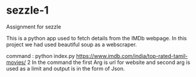 # sezzle-1
Assignment for sezzle

This is a python app used to fetch details from the IMDb webpage. In this project we had used beautiful soup as a webscraper.

command : python index.py https://www.imdb.com/india/top-rated-tamil-movies/ 2 
In the command the first Arg is url for website and second arg is used as a limit and output is in the form of Json.
